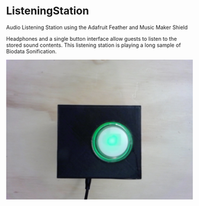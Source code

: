 # ListeningStation
Audio Listening Station using the Adafruit Feather and Music Maker Shield

Headphones and a single button interface allow guests to listen to the stored sound contents.  This listening station is playing a long sample of Biodata Sonification.

![Alt text](ListeningStationFront.jpg "Listening Station")
